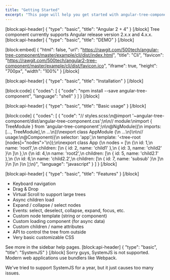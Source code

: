 ```yaml
---
title: "Getting Started"
excerpt: "This page will help you get started with angular-tree-component.\nYou'll be up and running in a jiffy!"
---
```

[block:api-header]
{
  "type": "basic",
  "title": "Angular 2 + 4"
}
[/block]
Tree component currently supports Angular release version 2.x.x and 4.x.x.
[block:api-header]
{
  "type": "basic",
  "title": "DEMO"
}
[/block]

[block:embed]
{
  "html": false,
  "url": "https://rawgit.com/500tech/angular-tree-component/master/example/cli/dist/index.html",
  "title": "Cli",
  "favicon": "https://rawgit.com/500tech/angular2-tree-component/master/example/cli/dist/favicon.ico",
  "iframe": true,
  "height": "700px",
  "width": "100%"
}
[/block]

[block:api-header]
{
  "type": "basic",
  "title": "Installation"
}
[/block]

[block:code]
{
  "codes": [
    {
      "code": "npm install --save angular-tree-component",
      "language": "shell"
    }
  ]
}
[/block]

[block:api-header]
{
  "type": "basic",
  "title": "Basic usage"
}
[/block]

[block:code]
{
  "codes": [
    {
      "code": "// styles.scss:\n@import '~angular-tree-component/dist/angular-tree-component.css';\n\n// module:\nimport { TreeModule } from 'angular-tree-component';\n\n@NgModule({\n  imports: [..., TreeModule],\n  ...\n})\nexport class AppModule {\n  ...\n}\n\n// usage:\n@Component({\n  selector: 'app',\n  template: '<tree-root [nodes]=\"nodes\"></tree-root>'\n});\n\nexport class App {\n  nodes = [\n    {\n      id: 1,\n      name: 'root1',\n      children: [\n        { id: 2, name: 'child1' },\n        { id: 3, name: 'child2' }\n      ]\n    },\n    {\n      id: 4,\n      name: 'root2',\n      children: [\n        { id: 5, name: 'child2.1' },\n        {\n          id: 6,\n          name: 'child2.2',\n          children: [\n            { id: 7, name: 'subsub' }\n          ]\n        }\n      ]\n    }\n  ];\n}",
      "language": "javascript"
    }
  ]
}
[/block]

[block:api-header]
{
  "type": "basic",
  "title": "Features"
}
[/block]
* Keyboard navigation
* Drag & Drop
* Virtual Scroll to support large trees
* Async children load
* Expand / collapse / select nodes
* Events: select, deselect, collapse, expand, focus, etc.
* Custom node template (string or component)
* Custom loading component (for async data)
* Custom children / name attributes
* API to control the tree from outside
* Very basic customizable CSS

See more in the sidebar help pages.
[block:api-header]
{
  "type": "basic",
  "title": "SystemJS"
}
[/block]
Sorry guys, SystemJS is not supported.
Modern web applications use bundlers like Webpack.

We've tried to support SystemJS for a year, but it just causes too many issues.